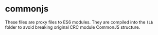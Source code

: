 # commonjs

These files are proxy files to ES6 modules. They are compiled into the `lib` folder to avoid breaking original CRC module CommonJS structure.
